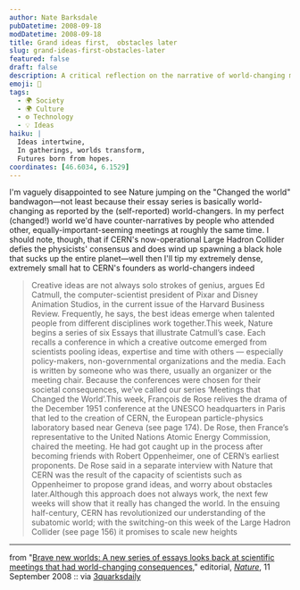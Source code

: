 ```yaml
---
author: Nate Barksdale
pubDatetime: 2008-09-18
modDatetime: 2008-09-18
title: Grand ideas first,  obstacles later
slug: grand-ideas-first-obstacles-later
featured: false
draft: false
description: A critical reflection on the narrative of world-changing meetings and the potential consequences of scientific endeavors, particularly referencing CERN's impact on our understanding of the universe.
emoji: 🌌
tags:
  - 🌍 Society
  - 🌍 Culture
  - ⚙️ Technology
  - 💡 Ideas
haiku: |
  Ideas intertwine,  
  In gatherings, worlds transform,  
  Futures born from hopes.
coordinates: [46.6034, 6.1529]
---
```


I'm vaguely disappointed to see Nature jumping on the "Changed the world" bandwagon—not least because their essay series is basically world-changing as reported by the (self-reported) world-changers. In my perfect (changed!) world we'd have counter-narratives by people who attended other, equally-important-seeming meetings at roughly the same time. I should note, though, that if CERN's now-operational Large Hadron Collider defies the physicists' consensus and does wind up spawning a black hole that sucks up the entire planet—well then I'll tip my extremely dense, extremely small hat to CERN's founders as world-changers indeed

> Creative ideas are not always solo strokes of genius, argues Ed Catmull, the computer-scientist president of Pixar and Disney Animation Studios, in the current issue of the Harvard Business Review. Frequently, he says, the best ideas emerge when talented people from different disciplines work together.This week, Nature begins a series of six Essays that illustrate Catmull’s case. Each recalls a conference in which a creative outcome emerged from scientists pooling ideas, expertise and time with others — especially policy-makers, non-governmental organizations and the media. Each is written by someone who was there, usually an organizer or the meeting chair. Because the conferences were chosen for their societal consequences, we’ve called our series ‘Meetings that Changed the World’.This week, François de Rose relives the drama of the December 1951 conference at the UNESCO headquarters in Paris that led to the creation of CERN, the European particle-physics laboratory based near Geneva (see page 174). De Rose, then France’s representative to the United Nations Atomic Energy Commission, chaired the meeting. He had got caught up in the process after becoming friends with Robert Oppenheimer, one of CERN’s earliest proponents. De Rose said in a separate interview with Nature that CERN was the result of the capacity of scientists such as Oppenheimer to propose grand ideas, and worry about obstacles later.Although this approach does not always work, the next few weeks will show that it really has changed the world. In the ensuing half-century, CERN has revolutionized our understanding of the subatomic world; with the switching-on this week of the Large Hadron Collider (see page 156) it promises to scale new heights

---

from "[Brave new worlds: A new series of essays looks back at scientific meetings that had world-changing consequences](http://www.nature.com/nature/journal/v455/n7210/full/455137b.html)," editorial, [_Nature_](http://www.nature.com/nature/journal/v455/n7210/full/455137b.html), 11 September 2008 :: via [3quarksdaily](http://web.archive.org/web/20231002204512/https://3quarksdaily.blogs.com/3quarksdaily/2008/09/meetings-that-c.html)
